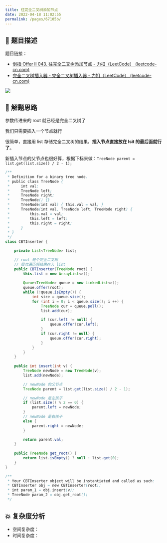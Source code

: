 ```yaml
---
title: 往完全二叉树添加节点
date: 2022-04-18 11:02:55
permalink: /pages/67105b/
---
```

## 📃 题目描述

题目链接：

- [剑指 Offer II 043. 往完全二叉树添加节点 - 力扣（LeetCode） (leetcode-cn.com)](https://leetcode-cn.com/problems/NaqhDT/)
- [完全二叉树插入器 - 完全二叉树插入器 - 力扣（LeetCode） (leetcode-cn.com)](https://leetcode-cn.com/problems/complete-binary-tree-inserter/solution/wan-quan-er-cha-shu-cha-ru-qi-by-leetcode/)

![](https://cs-wiki.oss-cn-shanghai.aliyuncs.com/img/20220418110321.png)

## 🔔 解题思路

参数传进来的 root 就已经是完全二叉树了

我们只需要插入一个节点就行

很简单，直接用 list 存储完全二叉树的结果，**插入节点直接放在 lsit 的最后面就行了**。

新插入节点的父节点也很好算，根据下标来做：`TreeNode parent = list.get(list.size() / 2 - 1);`


```java
/**
 * Definition for a binary tree node.
 * public class TreeNode {
 *     int val;
 *     TreeNode left;
 *     TreeNode right;
 *     TreeNode() {}
 *     TreeNode(int val) { this.val = val; }
 *     TreeNode(int val, TreeNode left, TreeNode right) {
 *         this.val = val;
 *         this.left = left;
 *         this.right = right;
 *     }
 * }
 */
class CBTInserter {

    private List<TreeNode> list;

    // root 是个完全二叉树
    // 层次遍历将结果存入 list
    public CBTInserter(TreeNode root) {
        this.list = new ArrayList<>();
    
        Queue<TreeNode> queue = new LinkedList<>();
        queue.offer(root);
        while (!queue.isEmpty()) {
            int size = queue.size();
            for (int i = 0; i < queue.size(); i ++) {
                TreeNode cur = queue.poll();
                list.add(cur);

                if (cur.left != null) {
                    queue.offer(cur.left);
                }
                if (cur.right != null) {
                    queue.offer(cur.right);
                }
            }
        }
    }
    
    public int insert(int v) {
        TreeNode newNode = new TreeNode(v);
        list.add(newNode);

        // newNode 的父节点
        TreeNode parent = list.get(list.size() / 2 - 1);

        // newNode 是左孩子
        if (list.size() % 2 == 0) {
            parent.left = newNode;
        }
        // newNode 是右孩子
        else {
            parent.right = newNode;
        }

        return parent.val;
    }
    
    public TreeNode get_root() {
        return list.isEmpty() ? null : list.get(0);
    }
}

/**
 * Your CBTInserter object will be instantiated and called as such:
 * CBTInserter obj = new CBTInserter(root);
 * int param_1 = obj.insert(v);
 * TreeNode param_2 = obj.get_root();
 */
```

## 💥 复杂度分析

- 空间复杂度：
- 时间复杂度：

